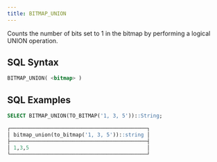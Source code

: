 ```yaml
---
title: BITMAP_UNION
---
```


Counts the number of bits set to 1 in the bitmap by performing a logical UNION operation.

## SQL Syntax

```sql
BITMAP_UNION( <bitmap> )
```

## SQL Examples

```sql
SELECT BITMAP_UNION(TO_BITMAP('1, 3, 5'))::String;

┌────────────────────────────────────────────┐
│ bitmap_union(to_bitmap('1, 3, 5'))::string │
├────────────────────────────────────────────┤
│ 1,3,5                                      │
└────────────────────────────────────────────┘
```